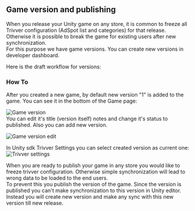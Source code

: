 
## Game version and publishing

When you release your Unity game on any store, it is common to freeze all Trivver configuration (AdSpot list and categories) for that release. Otherwise it is possible to break the game for existing users after new synchronization.  
For this purpose we have game versions.  You can create new versions in developer dashboard.

Here is the draft workflow for versions: 

### How To

After you created a new game, by default new version "1" is added to the game. You can see it in the bottom of the Game page:

![Game version]( ../../images/dashboard_game_version.png "Game version")  
You can edit it's title (version itself) notes and change it's status to published. Also you can add new version.

![Game version edit]( ../../images/dashboard_game_version_edit.png "Game version edit")  

In Unity sdk Trivver Settings you can select created version as current one:  
![Trivver settings]( ../../images/trivver_settings.png "Game version")

When you are ready to publish your game in any store you would like to freeze trivver configuration. Otherwise simple synchronization will lead to wrong data to be loaded to the end users.  
To prevent this you publish the version of the game. Since the version is published you can't make synchronization to this version in Unity editor.   
Instead you will create new version and make any sync with this new version till new release.  